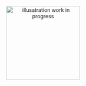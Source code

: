 <div align="center">
  <img src="https://i.ibb.co/6Nv7cx6/Png-Item-2073884-2.png" alt="illusatration work in progress" width="200" align="center" />
</div>


